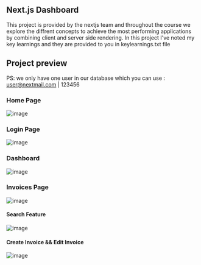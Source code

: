 ## Next.js Dashboard

This project is provided by the nextjs team and throughout the course we explore the diffrent concepts to achieve the most performing applications by combining client and server side rendering.
In this project I've noted my key learnings and they are provided to you in keylearnings.txt file 

## Project preview 

PS: we only have one user in our database which you can use : user@nextmail.com | 123456

### Home Page

![image](https://github.com/YossraBah/Invoice-management/assets/100873601/1c7b2a27-d955-4cd7-97ed-18061e7688de)

### Login Page

![image](https://github.com/YossraBah/Invoice-management/assets/100873601/b4cf71f1-af1f-4d13-b5cf-14d786fff4d7)

### Dashboard

![image](https://github.com/YossraBah/Invoice-management/assets/100873601/c1983a8e-836c-4eb9-a642-ef7fe927ce95)

### Invoices Page 

![image](https://github.com/YossraBah/Invoice-management/assets/100873601/2e2625c2-f5ec-409d-9527-39331335b980)

#### Search Feature 

![image](https://github.com/YossraBah/Invoice-management/assets/100873601/362ae899-ef7f-4053-9f75-598189fda862)

#### Create Invoice && Edit Invoice

![image](https://github.com/YossraBah/Invoice-management/assets/100873601/e2a7ef91-082b-4cf0-bcf9-ba8f1585dcd8)



